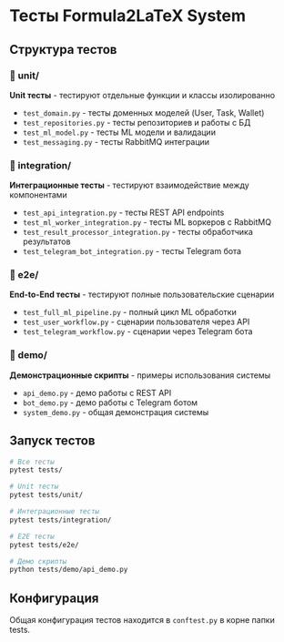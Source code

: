 # Тесты Formula2LaTeX System

## Структура тестов

### 📁 unit/
**Unit тесты** - тестируют отдельные функции и классы изолированно
- `test_domain.py` - тесты доменных моделей (User, Task, Wallet)
- `test_repositories.py` - тесты репозиториев и работы с БД
- `test_ml_model.py` - тесты ML модели и валидации
- `test_messaging.py` - тесты RabbitMQ интеграции

### 📁 integration/
**Интеграционные тесты** - тестируют взаимодействие между компонентами
- `test_api_integration.py` - тесты REST API endpoints
- `test_ml_worker_integration.py` - тесты ML воркеров с RabbitMQ
- `test_result_processor_integration.py` - тесты обработчика результатов
- `test_telegram_bot_integration.py` - тесты Telegram бота

### 📁 e2e/
**End-to-End тесты** - тестируют полные пользовательские сценарии
- `test_full_ml_pipeline.py` - полный цикл ML обработки
- `test_user_workflow.py` - сценарии пользователя через API
- `test_telegram_workflow.py` - сценарии через Telegram бота

### 📁 demo/
**Демонстрационные скрипты** - примеры использования системы
- `api_demo.py` - демо работы с REST API
- `bot_demo.py` - демо работы с Telegram ботом
- `system_demo.py` - общая демонстрация системы

## Запуск тестов

```bash
# Все тесты
pytest tests/

# Unit тесты
pytest tests/unit/

# Интеграционные тесты  
pytest tests/integration/

# E2E тесты
pytest tests/e2e/

# Демо скрипты
python tests/demo/api_demo.py
```

## Конфигурация

Общая конфигурация тестов находится в `conftest.py` в корне папки tests.